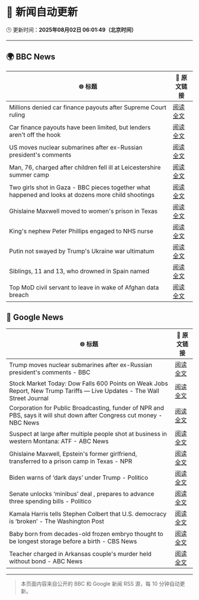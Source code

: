 # 🧠 新闻自动更新

🕒 更新时间：**2025年08月02日 06:01:49（北京时间）**

---

## 🌍 BBC News

| 🌐 标题 | 🔗 原文链接 |
|--------|-------------|
| Millions denied car finance payouts after Supreme Court ruling | [阅读全文](https://www.bbc.com/news/articles/cj9w0dj0yjyo?at_medium=RSS&at_campaign=rss) |
| Car finance payouts have been limited, but lenders aren't off the hook | [阅读全文](https://www.bbc.com/news/articles/c9qy7wy4ey1o?at_medium=RSS&at_campaign=rss) |
| US moves nuclear submarines after ex-Russian president's comments | [阅读全文](https://www.bbc.com/news/articles/c93dgr2dd53o?at_medium=RSS&at_campaign=rss) |
| Man, 76, charged after children fell ill at Leicestershire summer camp | [阅读全文](https://www.bbc.com/news/articles/c4gz32kp0d0o?at_medium=RSS&at_campaign=rss) |
| Two girls shot in Gaza - BBC pieces together what happened and looks at dozens more child shootings | [阅读全文](https://www.bbc.com/news/videos/cjelp738zd7o?at_medium=RSS&at_campaign=rss) |
| Ghislaine Maxwell moved to women's prison in Texas | [阅读全文](https://www.bbc.com/news/articles/czd049y2qymo?at_medium=RSS&at_campaign=rss) |
| King's nephew Peter Phillips engaged to NHS nurse | [阅读全文](https://www.bbc.com/news/articles/cly6kj7k97po?at_medium=RSS&at_campaign=rss) |
| Putin not swayed by Trump's Ukraine war ultimatum | [阅读全文](https://www.bbc.com/news/articles/cn845mm7xemo?at_medium=RSS&at_campaign=rss) |
| Siblings, 11 and 13, who drowned in Spain named | [阅读全文](https://www.bbc.com/news/articles/c93dg509lk6o?at_medium=RSS&at_campaign=rss) |
| Top MoD civil servant to leave in wake of Afghan data breach | [阅读全文](https://www.bbc.com/news/articles/cvgprxzggz4o?at_medium=RSS&at_campaign=rss) |

## 📰 Google News

| 🌐 标题 | 🔗 原文链接 |
|--------|-------------|
| Trump moves nuclear submarines after ex-Russian president's comments - BBC | [阅读全文](https://news.google.com/rss/articles/CBMiWkFVX3lxTE10WlRCT1NPSVk5Uy11cmdsX3JJZTFUeVdaT1RfckV5X0pTXy1udzEwTWtzYTlQUWJ3T0lNZ0l3UWNZUnl5a05CY2p6d25aYzRJVlZRd0ZJZmp5Z9IBX0FVX3lxTE5Uamp2Vi0zTkhoRDRsWm4yWmVSTzNIaEJ0UkxrcjFkWktvRXJhQ1JQdW1oaHFuelo0ODNGUTN0ZWxiRE1SQWdkVnM1VnFNemFoR2JaZHVEUXBhWGswbWxv?oc=5) |
| Stock Market Today: Dow Falls 600 Points on Weak Jobs Report, New Trump Tariffs — Live Updates - The Wall Street Journal | [阅读全文](https://news.google.com/rss/articles/CBMif0FVX3lxTE9sUlRxSl9zN1hZcExuQ1B4d0pSNHhJaDZ1WkoyZ25PSllOSGtjV0R4ZzhETEo2a1VnWjFOcC1lV0FvczdQZ2ZVQTVMNVJYYTdWU1N0SVJjWFlxNkJpVWZJTE9IdXFIaUpGOWRUODdTaXMyYkNHaUZmVG83ejZ5ZzQ?oc=5) |
| Corporation for Public Broadcasting, funder of NPR and PBS, says it will shut down after Congress cut money - NBC News | [阅读全文](https://news.google.com/rss/articles/CBMiqgFBVV95cUxNQkxHOWdYcDFhcVZ5aXJLR0hheXVCVmozU2sxRmNPYmVYUklLUzJZYWZNMHJ2QTc1QlRwbThrZmo3LU5scjVzVW4zY3ppZkw5ZG1PR3VBSng5a0o4VkdsN2dLbnRNNjFNdGlLNG9ub2N5QktyZ2Q3VmJXTWJIWl9ZUFliaFBVOXJFc2V2N2hZY2lOUHU0WWpGUW1wcF9uY3ZWY05XT05XZnVZZ9IBVkFVX3lxTE9MWTdGd0pfWHczTk42MVQ5ampOcUJaUUttTnJwU0huSmJKSXN4SlF3VFc4T25yQU51dUhsUWxoRk9fQ2RwNWwtN0JwTU1DN1dsMEJmS2ZB?oc=5) |
| Suspect at large after multiple people shot at business in western Montana: ATF - ABC News | [阅读全文](https://news.google.com/rss/articles/CBMimgFBVV95cUxPc21mUEx5OHc5ek5COFA1LTRldE1RLWZYcC1kczZVQVlMMHRncW00Uko3QTF2QXl0Rng4ODVPcjdyQWZJc2JGQ0J5anRHc1oyRG5FUVlOYzNrUHo1UkZYMFBMSi1VQ25fV05DVDVyNFBLU1p0eVllSG9fTVFsS1BNNHFJQTV2UEJpbkhBS0NPMmdyZ1hUWHBkclBB0gGfAUFVX3lxTE8xNWdjV2h0WmlBVVMtaFZKU2xUaWFuYVpLWUEzZks4clY3WkpNRmpuUGlDeGNVYlZmZWY5UHNKbWJRUjNWY0djSXVRUnp0QWlkUWowR1plSHpPMlJDeWdvakhkMFBCUlRWZm9VMzByY1FjQXhqMXFNTWFGUmpYN0tmLS1SU1kwU196Y0p1ZTBuS0lVQlp1X1Y3N1Z0Tk53NA?oc=5) |
| Ghislaine Maxwell, Epstein's former girlfriend, transferred to a prison camp in Texas - NPR | [阅读全文](https://news.google.com/rss/articles/CBMiiwFBVV95cUxQZmJfNEM1NkVCdkZMY05sVi1RNlBWT0lNZEFGM0RoM3FmQldQLVlkMWl3aUt0bnp2UFc1c0lPTVRDRC1nRnBRbl96SEdTLWF6Y2dvdm81cUc3Vl9NMVRQeFRQbHlCRDhaamhkczltMzRzdHRsemlaRWZfN1BMLVJFUklCZWNtelhyX0lz?oc=5) |
| Biden warns of ‘dark days’ under Trump - Politico | [阅读全文](https://news.google.com/rss/articles/CBMijwFBVV95cUxOLTdjZGxBT1FuWkFvUEt0WXctNVY4OWpobk4tOGdTNnZXSmwwckw4ODFXaXJ1OFZvdmNIZ21rUHpFVjluTmhLR3hxZDNvaUtxOWh0cW10VS1lRmZYaFJiYW5lNVlvaGNSLWVyckNkaVRSV0pPNXBVeHNISWlWMV8xa3pnZGVEcGNwQ3hRZGQ0aw?oc=5) |
| Senate unlocks ‘minibus’ deal , prepares to advance three spending bills - Politico | [阅读全文](https://news.google.com/rss/articles/CBMimgFBVV95cUxPNjk1UkxxZTB3WVRteV83M0ZvNWZoMEtJUVdqNzBHbHRtRWdhbEpCRzBscXd5OTlldFo1RW92STJpbFNjdXlzOWNScENMVFVXbTNxei1BSTRsd3VYOXFnQ2NISERhcWx6SktmOVdRQ1BucUR6eVAyOVV2dUwzcGh3VlJiWGRTeHJxNVVNamlCZXg4UGFHbGJIdU1n?oc=5) |
| Kamala Harris tells Stephen Colbert that U.S. democracy is ‘broken’ - The Washington Post | [阅读全文](https://news.google.com/rss/articles/CBMinwFBVV95cUxOZGx1ODJ5V1AtNmRIM3ZyNU1ldGg3bkVLUDZKengxLVFnanNIQWZsdWZtVlFTQ1ZsZjBjenVON0tVay1MclhOZ1NmRE85akRPbGFHckNCZzB2b1gzS3dVblFkUjdKTFhrMU9rTDFYM3dGOEFzaFNXbmk4M1Z2a2R4dGh2S3Y2dUNjLVFPaHhQMURoUlBhaE9sS3ZYR1Exd3c?oc=5) |
| Baby born from decades-old frozen embryo thought to be longest storage before a birth - CBS News | [阅读全文](https://news.google.com/rss/articles/CBMimAFBVV95cUxPc1NDU283Rk9OanhwaV91UzJNLVBub3BRY0JmblpvazlTNzQ3eHNMRFhVRzhmenNqOG5aSENqZkJvbHJoNzN2eWtVUFpRX1BMZk9xakpzU1hLZXUxQ0xOcjZtejZTamZiNXoybFZPQV84RHJ3cFJ5OE9fQTRQMWxoQmljcFNoZ2RHLTQ1YmVKaGVNRnNDbWtQLdIBngFBVV95cUxOVVRpOWwzazUxNmdlbFNsZUxJZmdkOEVRcXlfWUhFSW8yWmc3LWp3UDJKZXdCU183OGN2Q0QyMl9vLWI4eUZMN2FtdTRadm5hc2dwS1czN3NNeDR3ZTAwU0NXcnZfUkdoU3hrN3REYkNVSVFIUWZBaFpOQk05TUgzTm5OVWQ2VUVYVDQ1c0xVWlJTdGQ2RnpjZFdzOVF4Zw?oc=5) |
| Teacher charged in Arkansas couple's murder held without bond - ABC News | [阅读全文](https://news.google.com/rss/articles/CBMioAFBVV95cUxNUXg2bFA1Z1ZzSlFRNmJGYW5XRmJNTkVxdUwtRlBTdG5fUnFzd3pjUXhPR1FiOFNxWmx3bklsYlpzZ3dWUDdhTzM2bjFTRGloRG9pUFM4WGJPTkE5N0VpdlB4TFZPUndNZ2RXcS03OUUxRGZGdW5uWWp6c0NQQ0t5MXJUWWZqNkw4cWN5OHhtVFgzdEpndU9FU0FLSjBJWGZS0gGmAUFVX3lxTE5RTGIxY083MDZyMlhaMTdnRGVQRXZsVVRKVl9uYUM5RGtNaTNQRjRFd25LVlB2bGliSzVwdVl5SnUtTzZWUnhxM3JaREFHVi1wdlVnSzRhVDI4NVg3ZFAwNUJNUkg2Sk5IRkRWU3BDRXBEQmVVMGdwLTRJZjdOZkotVEV2VVJpQ3QtLXQ3elJoNTg2V2c0cFEwaVFmOU10TWtmMEtNVUE?oc=5) |

---
> 本页面内容来自公开的 BBC 和 Google 新闻 RSS 源，每 10 分钟自动更新。